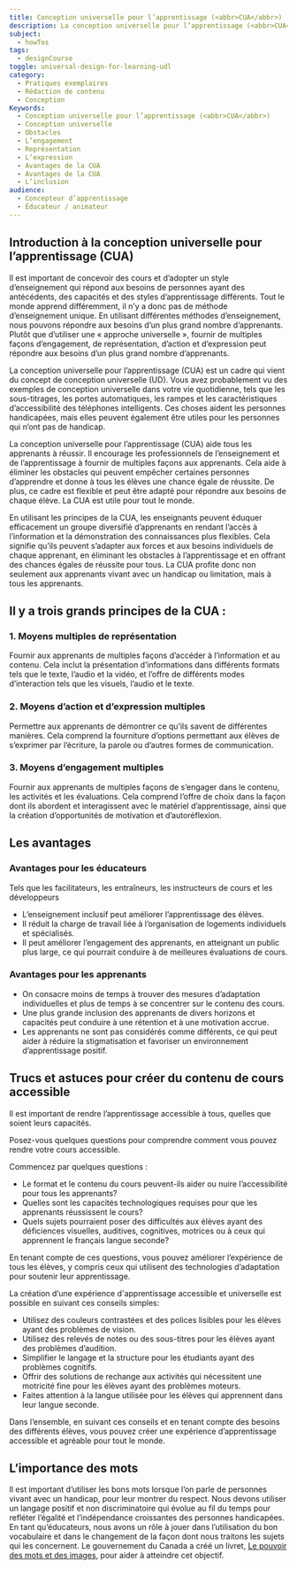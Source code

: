 ```yaml
---
title: Conception universelle pour l’apprentissage (<abbr>CUA</abbr>)
description: La conception universelle pour l’apprentissage (<abbr>CUA</abbr>) est un cadre qui évite une « approche unique » du matériel d’apprentissage. Il encourage l’utilisation de multiples façons d’engagement, de représentation, d’action et d’expression peut répondre aux besoins d’un plus grand nombre d’apprenants. Renseignez-vous sur les trois principaux principes, avantages, avantages et conseils de la CUA.
subject:
  - howTos
tags:
  - designCourse
toggle: universal-design-for-learning-udl
category:
  - Pratiques exemplaires
  - Rédaction de contenu
  - Conception
Keywords:
  - Conception universelle pour l’apprentissage (<abbr>CUA</abbr>)
  - Conception universelle
  - Obstacles
  - L’engagement
  - Représentation
  - L’expression
  - Avantages de la CUA
  - Avantages de la CUA
  - L’inclusion
audience:
  - Concepteur d’apprentissage
  - Éducateur / animateur
---
```


## Introduction à la conception universelle pour l’apprentissage (CUA)

Il est important de concevoir des cours et d’adopter un style d’enseignement qui répond aux besoins de personnes ayant des antécédents, des capacités et des styles d’apprentissage différents. Tout le monde apprend différemment, il n’y a donc pas de méthode d’enseignement unique. En utilisant différentes méthodes d’enseignement, nous pouvons répondre aux besoins d’un plus grand nombre d’apprenants. Plutôt que d’utiliser une « approche universelle », fournir de multiples façons d’engagement, de représentation, d’action et d’expression peut répondre aux besoins d’un plus grand nombre d’apprenants.

La conception universelle pour l’apprentissage (<abbr>CUA</abbr>) est un cadre qui vient du concept de conception universelle (<abbr>UD</abbr>). Vous avez probablement vu des exemples de conception universelle dans votre vie quotidienne, tels que les sous-titrages, les portes automatiques, les rampes et les caractéristiques d’accessibilité des téléphones intelligents. Ces choses aident les personnes handicapées, mais elles peuvent également être utiles pour les personnes qui n’ont pas de handicap.

La conception universelle pour l’apprentissage (<abbr>CUA</abbr>) aide tous les apprenants à réussir. Il encourage les professionnels de l’enseignement et de l’apprentissage à fournir de multiples façons aux apprenants. Cela aide à éliminer les obstacles qui peuvent empêcher certaines personnes d’apprendre et donne à tous les élèves une chance égale de réussite. De plus, ce cadre est flexible et peut être adapté pour répondre aux besoins de chaque élève. La CUA est utile pour tout le monde.

En utilisant les principes de la CUA, les enseignants peuvent éduquer efficacement un groupe diversifié d’apprenants en rendant l’accès à l’information et la démonstration des connaissances plus flexibles. Cela signifie qu’ils peuvent s’adapter aux forces et aux besoins individuels de chaque apprenant, en éliminant les obstacles à l’apprentissage et en offrant des chances égales de réussite pour tous. La CUA profite donc non seulement aux apprenants vivant avec un handicap ou limitation, mais à tous les apprenants.

## Il y a trois grands principes de la CUA :

### 1. Moyens multiples de représentation

Fournir aux apprenants de multiples façons d’accéder à l’information et au contenu. Cela inclut la présentation d’informations dans différents formats tels que le texte, l’audio et la vidéo, et l’offre de différents modes d’interaction tels que les visuels, l’audio et le texte.

### 2. Moyens d’action et d’expression multiples

Permettre aux apprenants de démontrer ce qu’ils savent de différentes manières. Cela comprend la fourniture d’options permettant aux élèves de s’exprimer par l’écriture, la parole ou d’autres formes de communication.

### 3. Moyens d’engagement multiples

Fournir aux apprenants de multiples façons de s’engager dans le contenu, les activités et les évaluations. Cela comprend l’offre de choix dans la façon dont ils abordent et interagissent avec le matériel d’apprentissage, ainsi que la création d’opportunités de motivation et d’autoréflexion.

## Les avantages

### Avantages pour les éducateurs

Tels que les facilitateurs, les entraîneurs, les instructeurs de cours et les développeurs

- L’enseignement inclusif peut améliorer l’apprentissage des élèves.
- Il réduit la charge de travail liée à l’organisation de logements individuels et spécialisés.
- Il peut améliorer l’engagement des apprenants, en atteignant un public plus large, ce qui pourrait conduire à de meilleures évaluations de cours.

### Avantages pour les apprenants

- On consacre moins de temps à trouver des mesures d’adaptation individuelles et plus de temps à se concentrer sur le contenu des cours.
- Une plus grande inclusion des apprenants de divers horizons et capacités peut conduire à une rétention et à une motivation accrue.
- Les apprenants ne sont pas considérés comme différents, ce qui peut aider à réduire la stigmatisation et favoriser un environnement d’apprentissage positif.

## Trucs et astuces pour créer du contenu de cours accessible

Il est important de rendre l’apprentissage accessible à tous, quelles que soient leurs capacités.

Posez-vous quelques questions pour comprendre comment vous pouvez rendre votre cours accessible.

Commencez par quelques questions :

- Le format et le contenu du cours peuvent-ils aider ou nuire l’accessibilité pour tous les apprenants?
- Quelles sont les capacités technologiques requises pour que les apprenants réussissent le cours?
- Quels sujets pourraient poser des difficultés aux élèves ayant des déficiences visuelles, auditives, cognitives, motrices ou à ceux qui apprennent le français langue seconde?

En tenant compte de ces questions, vous pouvez améliorer l’expérience de tous les élèves, y compris ceux qui utilisent des technologies d’adaptation pour soutenir leur apprentissage.

La création d’une expérience d'apprentissage accessible et universelle est possible en suivant ces conseils simples:

- Utilisez des couleurs contrastées et des polices lisibles pour les élèves ayant des problèmes de vision.
- Utilisez des relevés de notes ou des sous-titres pour les élèves ayant des problèmes d’audition.
- Simplifier le langage et la structure pour les étudiants ayant des problèmes cognitifs.
- Offrir des solutions de rechange aux activités qui nécessitent une motricité fine pour les élèves ayant des problèmes moteurs.
- Faites attention à la langue utilisée pour les élèves qui apprennent dans leur langue seconde.

Dans l’ensemble, en suivant ces conseils et en tenant compte des besoins des différents élèves, vous pouvez créer une expérience d’apprentissage accessible et agréable pour tout le monde.

## L’importance des mots

Il est important d’utiliser les bons mots lorsque l’on parle de personnes vivant avec un handicap, pour leur montrer du respect. Nous devons utiliser un langage positif et non discriminatoire qui évolue au fil du temps pour refléter l’égalité et l’indépendance croissantes des personnes handicapées. En tant qu’éducateurs, nous avons un rôle à jouer dans l’utilisation du bon vocabulaire et dans le changement de la façon dont nous traitons les sujets qui les concernent. Le gouvernement du Canada a créé un livret, [Le pouvoir des mots et des images](https://www.canada.ca/fr/emploi-developpement-social/programmes/invalidite/cra/mots-images.html), pour aider à atteindre cet objectif.
